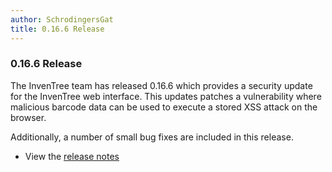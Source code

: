 ```yaml
---
author: SchrodingersGat
title: 0.16.6 Release
---
```


### 0.16.6 Release

The InvenTree team has released 0.16.6 which provides a security update for the InvenTree web interface. This updates patches a vulnerability where malicious barcode data can be used to execute a stored XSS attack on the browser.

Additionally, a number of small bug fixes are included in this release.

- View the [release notes](https://github.com/inventree/InvenTree/releases/tag/0.16.6)